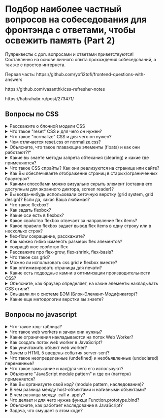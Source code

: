 # Подбор наиболее частный вопросов на собеседования для фронтэнда с ответами, чтобы освежить память (Part 2)

Пулреквесты с доп. вопросами и ответами приветствуются! Составленно на основе личного опыта прохождения собеседований, а так же с простор интернета.

<div>
	<p>Первая часть: https://github.com/yofi2tofi/frontend-questions-with-answers</p>
</div>

<div>
	<p>https://github.com/vasanthk/css-refresher-notes</p>
	<p>https://habrahabr.ru/post/273471/</p>
</div>


## Вопросы по CSS

<details>
<summary>Расскажите о блочной модели CSS</summary>
<div> 
	<br />
	<p>Блочная модель CSS – это прямоугольное пространство вокруг элемента HTML, в котором определяются границы, поля и отступы.</p>
	<p>Границы – определяют максимальную область, в которой будет содержаться элемент. Мы можем сделать границу видимой, невидимой, определить высоту и ширину элемента и т.п. Поля – определяют расстояния между границами и элементом.</p>
	<p>Отступы – определяют расстояния между границами и соседними элементами.</p>
</div>
</details>

<details>
<summary>Что такое "reset" CSS и для чего он нужен?</summary>
<div> 
	<br />
	<p>Каждый браузер устанавливает свои значения стилей по умолчанию для различных HTML-элементов. С помощью CSS Reset мы можем нивелировать эту разницу для обеспечения кроссбраузерности стилей.</p>
	<p>Например, вы используете элемент a в вашем документе. Большинство браузеров, как Internet Explorer и Firefox, добавляют ссылке синий цвет и подчёркивание. Однако представьте, что через пять лет кто-то решил создать новый браузер (назовём его UltraBrowser). Разработчикам браузера не нравился синий цвет и раздражало подчёркивание, поэтому они решили выделять ссылки красным цветом и полужирным шрифтом. Именно исходя из этого, если вы установите базовое значение стилей для элемента a, то он гарантированно будет таким, каким вы хотите его видеть, а не как предпочитают его отображать разработчики UltraBrowser.</p>
	<p>Подробней: https://habrahabr.ru/post/45296/</p>
</div>
</details>

<details>
<summary>Что такое "normalize" CSS и для чего он нужен?</summary>
<div> 
	<br />
	<p>Normalize.css является альтернативой CSS Reset. Проект является продуктом сотен часов глубокого исследования различий между изначальными стилями браузера. Это исследование провели Николас Галахер и Джонатан Нил.</p>
	<b>Цели normalize.css:</b>
	<ul>
		<li>сохранять полезные настройки браузера, а не стирать их;</li>
		<li>нормализовать стили для широкого круга HTML-элементов;</li>
		<li>корректировать ошибки и основные несоответствия браузера;</li>
		<li>совершенствовать юзабилити незаметными улучшениями;</li>
		<li>объяснять код, используя комментарии и детальную документацию.</li>
	</ul>
	<p>Он поддерживает широкий диапазон браузеров (в том числе мобильных) и включает в себя CSS, который нормализует HTML5-элементы, типографику, списки, встраиваемый контент, формы и таблицы.</p>
	<p>Несмотря на то, что проект основан на принципе нормализации, он использует стандартные настройки там, где они предпочтительны.</p>
	<b>Подробней: </b>
	<ul>
		<li>https://htmlacademy.ru/blog/64-about-normalize-css</li>
		<li>https://habrahabr.ru/company/htmlacademy/blog/342052/</li>
	</ul>
</div>
</details>

<details>
<summary>Чем отличается reset.css от normalize.css?</summary>
<div> 
	<br />
	<p>Reset.css накладывает однородный визуальный стиль, выравнивая стили по умолчанию почти для всех элементов. В отличие от этого, normalize.css сохраняет многие полезные стили браузеров по умолчанию. Это значит, что не требуется повторно объявлять стили для всех стандартных элементов типографики.</p>
	<p>Когда элемент имеет различные стили по умолчанию в разных браузерах, normalize.css там, где это возможно, стремится сделать эти стили совместимыми и соответствующими современными стандартам.</p>
	<p>Подробней: https://htmlacademy.ru/blog/64-about-normalize-css</p>
</div>
</details>

<details>
<summary>Объясните, что такое плавающие элементы (floats) и как они работают?\*</summary>
<div> 
	<br />
	<ul>
		<li>Float определяет, по какой стороне будет выравниваться элемент, при этом остальные элементы будут обтекать его с других сторон. Плавающие (обтекающие) элементы сначала выстраиваются в нормальном потоке, затем образуется новый поток, и они сдвигаются либо вправо, либо влево (в зависимости от выбранного значения) в родительском контейнере. Иными словами, они идут по порядку друг за другом. Учитывая, что в родительском контейнере есть достаточно свободного места, эти плавающие элементы не подстраиваются и не выравниваются для распределения пространства между этими самыми элементами.</li>
		<li>Как правило, плавающий элемент обязательно должен иметь фиксированную ширину. Это гарантирует, что float ведет себя так как и ожидалось, избегая проблем в некоторых браузерах.</li>
		<li>Используя свойство clear, вы можете указать пять значений: left, right, both, inherit, и none. Это свойство определяет, по какой стороне будет выравниваться элемент, при этом остальные элементы будут обтекать его с других сторон. Например, если вы укажите «left», элемент задействует отмену обтекания с левого края плавающего элемента. При этом все другие элементы на этой стороне будут опущены вниз, и располагаться под текущим элементом.</li>
		<li>Правило, которое я обнаружил для себя, прекрасно работает для моих float-макетов.В своем HTML коде, я почти всегда сначала создаю плавающие элементы во время разметки, прежде чем добавлять простые элементы, которые могут взаимодействовать с ними. Вы экономите большую часть времени, и это дает желаемый результат.</li>
		<li>Но и тут бывают проблемы, когда вы помещаете в родительский блок плавающие элементы, родительский контейнер не может определить динамически высоту своих дочерних элементов, поэтому родительский контейнер будет иметь высоту равную нулю. Это может поломать вашу верстку. Существует метод, который позволяет родительскому элементу, определить свое пространство с учетом каких-либо плавающих элементов внутри. Можно использовать CSS свойство overflow (переполнение) со значением hidden (скрыть). Обратите внимание, что значение свойства overflow не предназначено для такого рода использования, и может вызывать некоторые проблемы, такие как скрытие нужного контента в данный момент или появление нежелательных полос прокрутки.</li>
		<li>Хак: для очистки плавающих элементов лучше применять ‘overflow:auto’ к родительскому элементу.</li>
		<li>Обратите внимание, что данный трюк не очищает плавающие элементы — он просто растягивает родительский контейнер. Вы можете принудительно очистить float, если вы добавите очищающий элемент после последнего плавающего элемента, или вы можете добавить в любом нужном вам месте, создав тем самым новый поток. Родительский элемент не умеет очищать дочерние плавающие элементы.</li>
	</ul>
	<b>9 правил:</b>
	<ul>
		<li>Плавающие элементы прижимаются к границам своих контейнеров, но не дальше.</li>
		<li>Любой плавающий элемент будет находится либо рядом, либо ниже предыдущего элемента. Если элементы прижаты влево, второй элемент появится точно справа от первого. Если они прижаты вправо, второй элемент появится слева от первого (reverse).</li>
		<li>Элемент с левым обтеканием, не может быть правее, чем элемент с правым обтеканием.</li>
		<li>Плавающие элементы не могут подняться выше верхнего края родительского контейнера (однако становится еще сложнее, когда задействованы отступы).</li>
		<li>Плавающий элемент не может быть выше своего соседа плавающего элемента.</li>
		<li>Плавающий элемент не может быть выше своего соседа строчного элемента.</li>
		<li>Плавающий элемент совместно со своим таким же соседом элементом, не могут выходить за края родительского контейнера.</li>
		<li>Плавающий элемент должен быть помещен как можно выше.</li>
		<li>Элемент с левым обтеканием должен быть помещен как можно дальше влево, как это возможно, элемент с правым обтеканием должен быть помещен как можно дальше вправо, как это возможно.</li>
	</ul>
	<p>Подробней: https://habrahabr.ru/post/273471/</p>
</div>
</details>

<details>
<summary>Какие вы знаете методы запрета обтекания (clearing) и какие где применяются?</summary>
<div> 
	<br />
	<p>Хак: для очистки плавающих элементов лучше применять ‘overflow:auto’ к родительскому элементу.</p>
</div>

```css
.clearfix:after {
  content: "";
  display: table;
  clear: both;
}
```

</details>

<details>
<summary>Что такое CSS спрайты? Как они реализуются на странице или сайте?</summary>
<div> 
	<br />
	<p>CSS спрайт — это техника оптимизации производительности, которая сочетает в себе несколько изображений в одном изображении, называемом спрайт-лист (sprite sheet) или набор плиток (tile set). Спрайты уменьшают нагрузку на сеть за счет сокращения количества загрузок с сервера, необходимых для отображения веб-страницы.</p>
	<p>Подробней: https://habrahabr.ru/post/159027/</p>
</div>
</details>

<details>
<summary>Как Вы обеспечиваете отображение страниц в старых/ограниченных браузерах?</summary>
<div> 
	<br />
	<ul>
		<li>Полифилы, кроссбраузерные решения</li>
		<li>Проверка нужной версии на спец. сервисах</li>
		<li>Скачивание старые версий браузеров(хард метод)</li>
		<li>https://caniuse.com/ (софт метод)</li>
		<li>Предупреждение о устаревшем браузере</li>
	</ul>
</div>
</details>

<details>
<summary>Какими способами можно визуально скрыть элемент (оставив его доступным для экранного диктора, screen reader)?</summary>
<div> 
	<br />
	<p>position: relative; left: -5000px</p>
</div>
</details>

<details>
<summary>Вы когда-нибудь использовали сеточную верстку (grid system, grid design)? Если да, какая Ваша любимая?</summary>
<div> 
	<br />
	<p>grid design: https://habrahabr.ru/post/23792/</p>
	<p>grid system: http://htmlbook.ru/blog/css-grid-i-flexbox-sravnenie-na-praktike</p>
</div>
</details>

<details>
<summary>Что такое flexbox?</summary>
<div> 
	<br />
	<ul>
		<li>Направлена на предоставление более эффективного способа выравнивания и распределения места между элементами в контейнере (родительском блоке), даже если их размер неизвестен или динамический.</li>
		<li>Основная идея flex-блоков, обладать способностью изменять свою ширина/высота (и другое), чтобы наилучшим образом заполнять свободное место (в основном, для поддержки адаптивности на всех видах устройств и размеров экрана).</li>
		<li>В основном элементы будут распределяться либо вдоль главной оси, либо вдоль поперечной оси контейнера.</li>
		<li>Flex-блоки лучше всего подходят для составных частей приложения и мелкомасштабных компонентов на странице, в то время как grid-блоки больше используется для компонентов на странице большого масштаба.</li>
		<li>Также как существует inline-block, inline-table, существует и inline-flex.</li>
	</ul>
	<p>Подробней: https://habrahabr.ru/post/273471/#display</p>
</div>
</details>

<details>
<summary>Как задать flexbox?</summary>
<div> 
	<br />
	<p>Для начала нам нужно выбрать, какие элементы следует выкладывать в виде flex блоков. Для этого мы устанавливаем специальное значение display в родительском элементе тех элементов, которые вы хотите оформить. display: flex;</p>
	<p><b>Примечание:</b> Вы также можете установить значение display inline-flex, если хотите расставить inline элементы как flex блоки.</p>
	<p>Подробней: https://developer.mozilla.org/ru/docs/Learn/CSS/CSS_layout/Flexbox</p>
</div>
</details>

<details>
<summary>Какие оси есть в flexbox?</summary>
<div> 
	<br />
	<ul>
		<li><b>Главная ось (main axis)</b> проходит в том направлении, вдоль которого расположены Flex элемнеты (например, в строку слева направо или вдоль колонок вниз.) Начало и конец этой оси называются main start и main end.</li>
		<li><b>Поперечная ось (сross axis)</b> проходит перпендикулярно Flex элементам. Начало и конец этой оси называются cross start and cross end.</li>
		<li>Родительский элемент, на который назначено свойство display: flex называется <b>flex container</b>.</li>
		<li>Элементы, размещённые в нём как Flex блоки называются <b>flex items</b></li>
	</ul>
	<p>Подробней: https://developer.mozilla.org/ru/docs/Learn/CSS/CSS_layout/Flexbox</p>
</div>
</details>

<details>
<summary>Какое свойство flexbox отвечает за направление flex items?</summary>
<div> 
	<br />
	<p>В Flexbox есть свойство под названием flex-direction, которое определяет направление главной оси (в каком направлении располагаются flexbox дети) — по умолчанию ему присваивается значение row, т.е. располагать дочерние элементы в ряд слева направо (для большинства языков) или справа налево (для арабских языков).</p>
	<ul>
		<li>row | row-reverse | column | column-reverse</li>
	</ul>
	<ul>
		<li><b>row</b> The flex container's main-axis is defined to be the same as the text direction. The main-start and main-end points are the same as the content direction.</li>
		<li><b>row-reverse</b> Behaves the same as row but the main-start and main-end points are permuted.</li>
		<li><b>column</b> The flex container's main-axis is the same as the block-axis. The main-start and main-end points are the same as the before and after points of the writing-mode.</li>
		<li><b>column-reverse</b> Behaves the same as column but the main-start and main-end are permuted.</li>
	</ul>
	<p>Подробней: https://developer.mozilla.org/ru/docs/Learn/CSS/CSS_layout/Flexbox</p>
</div>
</details>

<details>
<summary>Какое правило flexbox задает вывод flex items в одну строку или в несколько строк?</summary>
<div> 
	<br />
	<p>Свойство CSS flex-wrap</p>
	<ul>
		<li>nowrap | wrap | wrap-reverse</li>
	</ul>
	<p>Подробней: https://developer.mozilla.org/ru/docs/Learn/CSS/CSS_layout/Flexbox</p>
</div>
</details>

<details>
<summary>flex-flow сокращение, расскажите?</summary>
<div> 
	<br />
	<p>На этом этапе нужно заметить, что сществует сокращение для свойств flex-direction и flex-wrap — flex-flow. Например, вы можете заменить</p>
	<p>flex-direction: row; <br> flex-wrap: wrap;</p>
	<p>flex-flow: row wrap;</p>
	<p>Подробней: https://developer.mozilla.org/ru/docs/Learn/CSS/CSS_layout/Flexbox</p>
</div>
</details>

<details>
<summary>Как можно гибко изменять размеры flex элементов?</summary>
<div> 
	<br />
</div>

```css
article {
  flex: 1 200px;
}

article:nth-of-type(3) {
  flex: 2 200px;
}
```

<div>
	<p>Это просто означает, что каждому flex элементу сначала будет дано 200px от свободного места. Потом оставшееся место будет поделено в соответствии с частями пропорций.</p>
	<p>Подробней: https://developer.mozilla.org/ru/docs/Learn/CSS/CSS_layout/Flexbox</p>
</div>
</details>

<details>
<summary>сокращённое свойство flex</summary>
<div> 
	<br />
	<p><b>flex</b> это сокращённое свойство, в которым можно задать до трёх разных свойств:</p>
	<ul>
		<li>Значение пропорции. Оно может быть установлено отдельно с помощью свойства <b>flex-grow</b>.</li>
		<li>Следующее значение пропорции — <b>flex-shrink</b> — вступает в роль, когда flex элементы переполняют контейнер. Оно указывает, сколько забирается от размера каждого flex элемента, чтобы он перестал переполнять контейнер. Это продвинутая функция flexbox.</li>
		<li>Значение минимального размера, как мы обсуждали ранее. Оно может быть установлено отдельно с помощью свойства <b>flex-basis</b>.</li>
		<p>Подробней: https://developer.mozilla.org/ru/docs/Learn/CSS/CSS_layout/Flexbox</p>
	</ul>
</div>
</details>

<details>
<summary>Расскажите про flex-grow, flex-shrink, flex-basis?</summary>
<div> 
	<br />
	<ul>
		<li>Свойство CSS <b>flex-grow</b> определяет, какую часть свободного пространства может занять контейнер, в соотношении с другими контейнерами. </li>
		<li><b>flex-shrink</b> — свойство CSS, которое определяет фактор сжатия  flex-элемента. Flex-элементы будут заполнять контейнер в зависимости от значения flex-shrink, когда стандартная ширина flex-элементов шире, чем flex-контейнер.</li>
		<li><b>flex-basis</b> CSS свойство задает базовые размеры флекс элемента, а именно ширину.  Это свойство определяет размер содержимого контента,  если оно не было заданно свойством  box-sizing.</li>
	</ul>
	<b>Подробней:</b>
	<ul>
		<li>https://developer.mozilla.org/ru/docs/Web/CSS/flex-grow</li>
		<li>https://developer.mozilla.org/ru/docs/Web/CSS/flex-shrink</li>
		<li>https://developer.mozilla.org/ru/docs/Web/CSS/flex-basis</li>
	</ul>
</div>
</details>

<details>
<summary>Что такое css grid?</summary>
<div> 
	<br />
	<ul>
		<li>Значение grid позволяет нам создавать макет сетки. Она направлена на решении проблем со старыми методами компоновки блоков, имеющих float и inline-block, которые в свою очередь имеют недостатки, и действительно не предназначались для макета страницы.</li>
		<li>Основная идея grid-концепции, управлять содержимым, обеспечивая механизм распределения имеющегося пространство блоков в столбцы и строки, с помощью набора заранее установленных размеров.</li>
		<li>Вместе с этим фактом мы можем устранить проблемы, которые появляются при разработке, опираясь на старую технику разработки сайтов, теперь вы тратите меньше усилий.</li>
		<li>Не поддерживается. Только в IE10+.</li>
		<li>Также как существует inline-block, inline-table, inline-flex, существует и inline-grid</li>
	</ul>
	<b>Подробней:</b>
	<ul>
		<li>https://habrahabr.ru/post/273471/#display</li>
		<li>https://habrahabr.ru/post/325760/</li>
		<li>https://developer.mozilla.org/ru/docs/Web/CSS/CSS_Grid_Layout</li>
	</ul>
</div>
</details>

<details>
<summary>Можно ли использовать css grid и flexbox вместе?</summary>
<div> 
	<br />
	<p>Flexbox и Grid это не два противоборствующих свойства, они наоборот дополняют друг друга.
	<p>Grid - инструмент позиционирования основных блоков страницы.</p>
	<p>Flexbox - инструмент позиционирования элементов внутри блоков, спозиционированных с помощью Grid.</p>
</div>
</details>

<details>
<summary>Как оптимизировать страницы для печати?</summary>
<div> 
	<br />
	<ul>
		<li>https://habrahabr.ru/company/ruvds/blog/317776/</li>
		<li>https://habrahabr.ru/post/160997/</li>
	</ul>
</div>
</details>

<details>
<summary>Какие есть подводные камни в оптимизации производительности CSS?</summary>
<div> 
	<br />
	<ul>
		<li>
			<b>Переотрисовка (repaint):</b>
			<br>
			<p>Также известное, как redraw — это событие, которое происходит всякий раз, когда что-то делается видимым на странице, если ранее оно было скрыто (visibility:hidden, overflow:hidden, display:none, и др), или наоборот (visibility:visible, overflow:auto, display:static, и др), когда происходят какие-то изменения в макете. Примером может быть что угодно: добавление к элементу рамки, изменение цвета фона, изменение видимости стилей — все это приводит к переотрисовке страницы. Тем самым данное событие может дорого вам обойтись в плане производительности, так как нагружает браузерный движок поиском, проходами по всем элементам, чтобы определить, что является видимым уже, а что должно отобразиться.</p>
		</li>
		<li>
			<b>Перерасчет (reflow):</b>
			<br>
			<p>Перерасчет (или перекомпоновка) носит более значительный характер. Это событие будет происходить всякий раз, когда происходят манипуляции с DOM-деревом HTML документа, или когда стиль, который влияет на расположение, изменяется у элемента, это событие будет происходит всякий раз, когда атрибут class у элемента изменяется, или всякий раз, когда изменяется размер окна браузера. Цель перерасчета в том, чтобы определить, где различные части сайты теперь должны отображаться. Если вы измените родительские свойства, тогда его потомки также будут пересчитаны. Элементы, которые появляются после того, как DOM было сформировано, будут сформированы заново. Если изменяется дочерний элемент, тогда будет пересчитан и родительский элемент, чтобы учесть изменения своих потомков. Затем, происходит переотрисовка.</p>
			<p>Перерасчет также очень дорого обходится в плане производительности, и является одной из главных причин медленной работы скриптов, особенно на устройствах с низкой вычислительной мощности, таких как телефоны</p>
		</li>
		<li>
			<b>Минимальный перерасчет (minimal reflow):</b>
			<br>
			<p>Долгий перерасчет может повлиять на весь документ, всю веб-страницу. Чем больше документ, тем дольше перерасчет. Меньше HTML-кода лучше производительность. Элементы с абсолютным позиционирование или фиксированным, не влияют на структуру главного документа, так как они находятся в отдельном потоке, если в них произошли изменения, только они будут подвержены перерасчету. Конечно, документ, в котором произойдут изменения, все равно будут полностью переотрисованы, но эта проблема имеет слабый характер, чем перерасчет всего DOM-дерева.</p>
			<p>Так что анимация не должны быть применена ко всему документу, было бы лучшим, если бы анимации применялись только для позиционированных элементов. Для большинства случаев, это очень важно.</p>
		</li>
		<li>
			<b>Что вызывает перерасчет:</b>
			<br>
			<ul>
				<li>Изменение размера окна</li>
				<li>Изменение шрифта</li>
				<li>Добавлении или удалении стилей</li>
				<li>Динамическое изменение, пользователь вводит текст в поле ввода</li>
				<li>Активация CSS псевдо-классов, к примеру, событие :hover</li>
				<li>Манипулирования с атрибутом class</li>
				<li>Сценарии манипулирования с DOM-деревом</li>
				<li>Расчет значений offsetWidth и offsetHeight</li>
				<li>Задание свойств в атрибут style</li>
			</ul>
		</li>
		<li>
			<b>Как свести к минимуму влияние перерасчета на производительность:</b>
			<br>
			<ul>
				<li>Изменение атрибутов класса у элементов, делайте как можно реже (минимум манипуляций в DOM-дереве).</li>
				<li>Избегайте установки нескольких встроенных стилей.</li>
				<li>Применяйте анимацию к элементам, которые имеют фиксированное или абсолютное позиционирование.</li>
				<li>Избегайте табличной разметки. Даже незначительные изменения в ячейке таблицы вызовут перерасчет на всех остальных узлах таблицы.</li>
				<li>Не используйте «CSS expressions» (также известное, как «IE expressions»)</li>
			</ul>
		</li>
		<li>
			<b>Примечание:</b>
			<br>
			<p>Потеть над селекторами, используемых в современных браузерах, бесполезно. Большинство методов выборки сейчас настолько быстрые и эффективные, что на это действительно не стоит тратить много времени. Кроме того, есть различия в различных браузерах, и у каждого есть свои медленные селекторы.</p>
			<p>Чрезмерные неиспользуемые стили, скорее всего, они будут бить по производительность, чем любые селекторы, которые вы добавили в свой документ. Следует прибираться в своих css-стилях. 3000 строк неиспользуемых или избыточных на странице стилей, в наше время, это не редкость. Если разные стили используются на разных страницах вашего сайта, разбейте ваш один и единственный styles.css на несколько дополнительных, это будет лучшим вариантом.</p>
		</li>
	</ul>
	<p>Подробней: https://habrahabr.ru/post/273471/#repaints_and_reflows</p>
</div>
</details>

<details>
<summary>Объясните, как браузер определяет, на какие элементы накладывать CSS стили?</summary>
<div> 
	<br />
	<p>CSSOM (объектная модель CSS) — это объект, представляющий стили, связанные с DOM. Он выглядит так же как DOM, но с соответствующими стилями для каждого узла. Не имеет значения были ли стили объявлены явно или наследуются.</p>
	<p>Подробней: https://habrahabr.ru/post/320430/</p>
</div>
</details>

<details>
<summary>Слышали ли о системе БЭМ (Блок-Элемент-Модификатор)?</summary>
<div> 
	<br />
	<ul>
		<li>https://ru.bem.info/methodology/quick-start/</li>
		<li>https://habrahabr.ru/post/162385/</li>
		<li>https://habrahabr.ru/post/203440/</li>
		<li>https://medium.com/@dedguran/введение-в-методологию-бэм-e6b156e1f795</li>
	</ul>
</div>
</details>

<details>
<summary>Какие еще методологии верстки вы знаете?</summary>
<div> 
	<br />
	<ul>
		<li>https://habrahabr.ru/post/256109/</li>
		<li>https://operatino.github.io/MCSS/</li>
	</ul>
</div>
</details>

## Вопросы по javascript

<details>
<summary>Что-такое хэш-таблица?</summary>
<div> 
	<br />
	<p>Хэш-табли́ца или хеш-табли́ца — это структура данных, реализующая интерфейс ассоциативного массива, а именно, она позволяет хранить пары (ключ, значение) и выполнять три операции: операцию добавления новой пары, операцию поиска и операцию удаления пары по ключу.</p>
	<p>Подробней: https://ru.wikipedia.org/wiki/Хеш-таблица</p>
</div>
</details>

<details>
<summary>Что такое web workers и зачем они нужны?</summary>
<div> 
	<br />
	<p>Web Workers предоставляют простое средство для запуска скриптов в фоновом потоке. Поток Worker'а может выполнять задачи без вмешательства в пользовательский интерфейс. К тому же, они могут осуществлять ввод/вывод, используя XMLHttpRequest (хотя атрибуты responseXML и channel всегда будут равны null). Существующий Worker может отсылать сообщения в JavaScript код, который его создал, отправляя сообщения в обработчик событий, указанный этим кодом (и наоборот).</p>
	<p>Подробней: https://developer.mozilla.org/ru/docs/DOM/Using_web_workers</p>
</div>
</details>

<details>
<summary>Какие ограничения накладываются на поток Web Worker?</summary>
<div> 
	<br />
	<p>Потоки web worker не могут изменять HTML элементы, глобальные переменные и некоторые свойства окон, такие как window.location. Вы можете использовать типы данных javascript, вызовы XMLHttpRequest и прочее.</p>
</div>
</details>

<details>
<summary>Как создать поток web worker в JavaScript?</summary>
<div> 
	<br />
	<b>Подробней:</b>
	<ul>
		<li>https://developer.mozilla.org/ru/docs/DOM/Using_web_workers</li>
		<li>https://habrahabr.ru/post/132785/</li>
	</ul>
</div>
</details>

<details>
<summary>Как уничтожить объект web worker?</summary>
<div> 
	<br />
	<p>w.terminate();</p>
</div>
</details>

<details>
<summary>Зачем в HTML 5 введены события server-sent?</summary>
<div> 
	<br />
	<p>Подробней:</p>
	<ul>
		<li>https://ru.wikipedia.org/wiki/Server-sent_events</li>
		<li>https://habrahabr.ru/post/120429/</li>
	</ul>
</div>
</details>

<details>
<summary>Что такое неопределенные (undefined) и необъявленные (undeclared) переменные?</summary>
<div> 
	<br />
	<ul>
		<li>undefined - значение</li>
		<li>undeclared - ошибка ReferenceError</li>
	</ul>
	<p>Подробней: https://habrahabr.ru/post/159313/</p>
</div>
</details>

<details>
<summary>Что такое замыкание и как/для чего его используют?</summary>
<div> 
	<br />
	<p>Замыкания — это функции, ссылающиеся на независимые (свободные) переменные. Другими словами, функция, определённая в замыкании, «запоминает» окружение, в котором она была создана.</p>
	<b>Подробней</b>
	<ul>
		<li>https://htmlacademy.ru/blog/195-lets-learn-javascript-closures</li>
		<li>https://habrahabr.ru/post/38642/</li>
	</ul>
</div>
</details>

<details>
<summary>Объясните "JavaScript module pattern" и где он (паттерн) применяется?</summary>
<div> 
	<br />
	<p>Первостепенная задача не засорять пространство имен, но с модульностью ES2015 как таковая необходимость отпала.</p>
	<p>Вторстепенная задача классическое ООП. Публичные члены класса доступны всем, приватные только самому классу.
	В первой части есть ссылка на реальный пример модуля в ts</p>
</div>
</details>

<details>
<summary>Как Вы организуете свой код? (module pattern, наследование)?</summary>
<div> 
	<br />
	<p>Подробней: https://habrahabr.ru/post/131714/</p>
</div>
</details>

<details>
<summary>В чем разница между host-объектами и нативными объектами?</summary>
<div> 
	<br />
	<p><b>Встроенные объекты:</b> String, Math, RegExp, Object, Function и т.д. - основные предопределенные объекты, всегда доступные в JavaScript. Определено в спецификации ECMAScript.</p>
	<p><b>Объекты хоста:</b> объекты типа window, XmlHttpRequest, узлы DOM и т.д., которые предоставляются средой браузера. Они отличаются от встроенных объектов, потому что не все окружения будут иметь одни и те же объекты хоста. Если JavaScript работает за пределами браузера, например, на языке сценариев на стороне сервера, например, в Node.js, будут доступны разные объекты хоста.</p>
	<p><b>Объекты пользователя:</b> объекты, определенные в JavaScript-коде.</p>
</div>
</details>

<details>
<summary>В чем разница между .call и .apply?</summary>
<div> 
	<br />
	<ul>
		<li>.call() - вызывает ту же функцию с указанными аргументами</li>
		<li>.apply() - вызывает ту же функцию с аргументами, указанными в массиве</li>
		<li>.bind() - создает новую функцию с тем же самым телом функции с заданным значением this (первый аргумент) и возвращает эту функцию.</li>
	</ul>
	<p>Во всех случаях первый аргумент используется как значение this внутри функции.</p>
	<b>Подробней:</b>
	<br>
	<ul>
		<li>https://learn.javascript.ru/call-apply</li>
		<li>https://habrahabr.ru/sandbox/33838/</li>
	</ul>
</div>
</details>

<details>
<summary>Что делает и для чего нужна функци Function.prototype.bind?</summary>
<div> 
	<br />
	<p>Метод bind() создаёт новую функцию, которая при вызове устанавливает в качестве контекста выполнения this предоставленное значение. В метод также передаётся набор аргументов, которые будут установлены перед переданными в привязанную функцию аргументами при её вызове.</p>
	<p>Подробней: https://developer.mozilla.org/ru/docs/Web/JavaScript/Reference/Global_Objects/Function/bind</p>
</div>
</details>

<details>
<summary>Объясните, как работает наследование в JavaScript?</summary>
<div> 
	<br />
	<p>Модель наследования в JavaScript может озадачить опытных разработчиков на высокоуровневых объектно-ориентированных языках (таких, например, как Java или C++), поскольку она динамическая и не включает в себя реализацию понятия class (хотя ключевое слово class, бывшее долгие годы зарезервированным, и приобрело практическое значение в стандарте ES2015, однако, Class в JavaScript ES>=6 представляет собой лишь "синтаксический сахар" поверх прототипно-ориентированной модели наследования).</p>
	<p>В плане наследования JavaScript работает лишь с одной сущностью: объектами. Каждый объект имеет внутреннюю ссылку на другой объект, называемый его прототипом. У объекта-прототипа также есть свой собственный прототип и так далее до тех пор, пока цепочка не завершится объектом, у которого свойство prototype равно null.  По определению, null не имеет прототипа и является завершающим звеном в цепочке прототипов.</p>
	<p>Хотя прототипную модель наследования некоторые относят к недостаткам JavaScript, на самом деле она мощнее классической. К примеру, поверх неё можно предельно просто реализовать классическое наследование, а вот попытки совершить обратное непременно вынудят вас попотеть.</p>
	<b>Подробней:</b>
	<ul>
		<li>https://developer.mozilla.org/ru/docs/Web/JavaScript/Inheritance_and_the_prototype_chain</li>
		<li>https://learn.javascript.ru/class-inheritance</li>
		<li>https://habrahabr.ru/post/131714/</li>
	</ul>
</div>
</details>

<details>
<summary>Задача, что смущает в этом коде?</summary>
```js
setInterval(() => {
	document.getElementById('bigCookie').click()
}, 100)
```
<div> 
	<br />
	<p>
	(()=> {
		var cookie = document.querySelector('#bigCookie');
		setInterval(()=> {
			cookie.click();
		}, 100);
	})()
	</p>
	<p>Чтобы не дергать DOM на каждом цикле</p>
	<p>setInterval(c => c.click(), 100, bigCookie), ибо любой легальный для js-идентификаторов id элемента: это одноимённое свойство глобального объекта. Но, он может быть переопределен находящемся на странице скриптом.</p>
</div>
</details>
